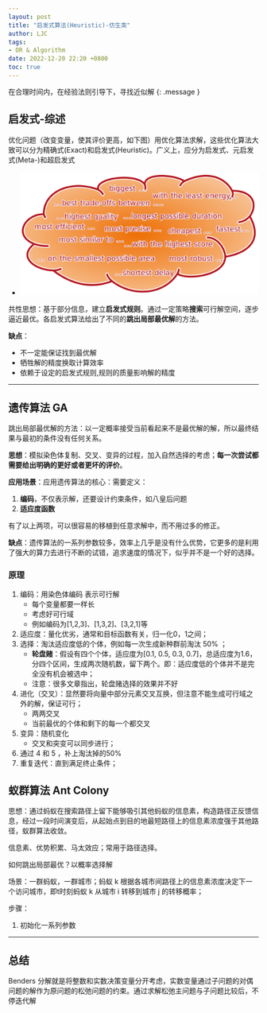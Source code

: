 ```yaml
---
layout: post
title: "启发式算法(Heuristic)-仿生类"
author: LJC
tags:
- OR & Algorithm
date: 2022-12-20 22:20 +0800
toc: true
---
```


在合理时间内，在经验法则引导下，寻找近似解
{: .message }

## 启发式-综述

优化问题（改变变量，使其评价更高，如下图）用优化算法求解，这些优化算法大致可以分为精确式(Exact)和启发式(Heuristic)。广义上，应分为启发式、元启发式(Meta-)和超启发式

- ![or-1.png](/images/or/or-1.png "优化问题")

共性思想：基于部分信息，建立**启发式规则**。通过一定策略**搜索**可行解空间，逐步逼近最优。各启发式算法给出了不同的**跳出局部最优解**的方法。

**缺点**：
- 不一定能保证找到最优解
- 牺牲解的精度换取计算效率
- 依赖于设定的启发式规则,规则的质量影响解的精度

---------------

## 遗传算法 GA

跳出局部最优解的方法：以一定概率接受当前看起来不是最优解的解，所以最终结果与最初的条件没有任何关系。

**思想**：模拟染色体复制、交叉、变异的过程，加入自然选择的考虑；**每一次尝试都需要给出明确的更好或者更坏的评价**。

**应用场景**：应用遗传算法的核心：需要定义：
1. **编码**，不仅表示解，还要设计约束条件，如八皇后问题
2. **适应度函数**

有了以上两项，可以很容易的移植到任意求解中，而不用过多的修正。

**缺点**：遗传算法的一系列参数较多，效率上几乎是没有什么优势，它更多的是利用了强大的算力去进行不断的试错，追求速度的情况下，似乎并不是一个好的选择。

### 原理

1. 编码：用染色体编码 表示可行解
    - 每个变量都要一样长
    - 考虑好可行域
    - 例如编码为[1,2,3]、[1,3,2]、[3,2,1]等
2. 适应度：量化优劣，通常和目标函数有关，归一化0，1之间；
3. 选择：淘汰适应度低的个体，例如每一次生成新种群前淘汰 50% ；
    - **轮盘赌**：假设有四个个体，适应度为[0.1, 0.5, 0.3, 0.7]，总适应度为1.6，分四个区间，生成两次随机数，留下两个。即：适应度低的个体并不是完全没有机会被选中；
    - 注意：很多文章指出，轮盘赌选择的效果并不好
4. 进化（交叉）：显然要将向量中部分元素交叉互换，但注意不能生成可行域之外的解，保证可行；
    - 两两交叉
    - 当前最优的个体和剩下的每一个都交叉
5. 变异：随机变化
    - 交叉和突变可以同步进行；
6. 通过 4 和 5 ，补上淘汰掉的50%
7. 重复迭代：直到满足终止条件；

## 蚁群算法 Ant Colony

思想：通过蚂蚁在搜索路径上留下能够吸引其他蚂蚁的信息素，构造路径正反馈信息，经过一段时间演变后，从起始点到目的地最短路径上的信息素浓度强于其他路径，蚁群算法收敛。

信息素、优势积累、马太效应；常用于路径选择。

如何跳出局部最优？以概率选择解

场景：一群蚂蚁，一群城市；蚂蚁 k 根据各城市间路径上的信息素浓度决定下一个访问城市，即t时刻蚂蚁 k 从城市 i 转移到城市 j 的转移概率；

步骤：
1. 初始化一系列参数



----------------


## 总结

Benders 分解就是将整数和实数决策变量分开考虑，实数变量通过子问题的对偶问题的解作为原问题的松弛问题的约束。通过求解松弛主问题与子问题比较后，不停迭代解